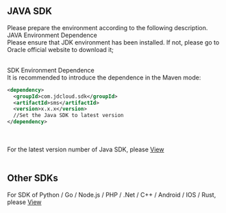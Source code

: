 ﻿## JAVA SDK<br>
Please prepare the environment according to the following description.<br>
JAVA Environment Dependence<br>
Please ensure that JDK environment has been installed. If not, please go to Oracle official website to download it;<br><br>

SDK Environment Dependence<br>
It is recommended to introduce the dependence in the Maven mode:<br>

 ```XML
<dependency>
   <groupId>com.jdcloud.sdk</groupId>
   <artifactId>sms</artifactId>
   <version>x.x.x</version>
   //Set the Java SDK to latest version
</dependency>
 ```
 
<br><br>
For the latest version number of Java SDK, please [View](https://mvnrepository.com/artifact/com.jdcloud.sdk/sms)<br><br>
## Other SDKs<br>
For SDK of Python / Go / Node.js / PHP / .Net / C++ / Android / IOS / Rust, please [View](https://docs.jdcloud.com/cn/?act=3)